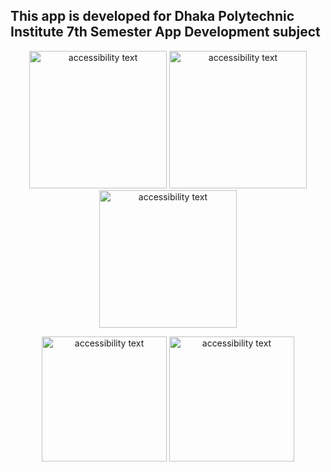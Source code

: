 ## This app is developed for Dhaka Polytechnic Institute 7th Semester App Development subject


<p align="center">
   <img src="https://user-images.githubusercontent.com/93905438/185928827-6e7a367c-9224-4fcb-a3da-1ffbd8cf1769.png" width="220" alt="accessibility text">
   <img src="https://user-images.githubusercontent.com/93905438/185929172-ec948d7c-d978-4aa3-95ff-8dd021cb48a6.png" width="220" alt="accessibility text">
   <img src="https://user-images.githubusercontent.com/93905438/185929192-978b2925-0015-4a26-b813-a17bfc481fc8.png" width="220" alt="accessibility text">
  
</p>  


<p align="center">
   <img src="https://user-images.githubusercontent.com/93905438/185930490-5257850b-bd88-44d5-9d99-5f5307449683.jpg" width="200" alt="accessibility text">
   <img src="https://user-images.githubusercontent.com/93905438/189119236-7a27afa2-0daa-4da0-89c0-efc4a96873d1.png" width="200" alt="accessibility text">
</p>  



